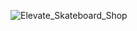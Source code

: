 ![Elevate_Skateboard_Shop](https://github.com/Acceleration-Industries/Elevate_Skateboard_Shop/assets/97082653/b97cd2c9-dc0c-4d72-b487-7d84a938c898)
